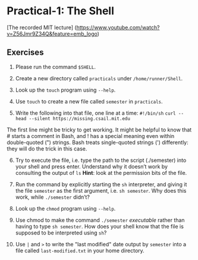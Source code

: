 # Practical-1: The Shell

[The recorded MIT lecture] (https://www.youtube.com/watch?v=Z56Jmr9Z34Q&feature=emb_logo)

## Exercises
1. Please run the command `$SHELL`.

2. Create a new directory called `practicals` under `/home/runner/Shell`.

3. Look up the `touch` program using `--help`.

4. Use `touch` to create a new file called `semester` in `practicals`.

5. Write the following into that file, one line at a time:
`#!/bin/sh`
`curl --head --silent https://missing.csail.mit.edu`

The first line might be tricky to get working.
It might be helpful to know that # starts a comment in Bash, and ! has a special meaning even within double-quoted (") strings. 
Bash treats single-quoted strings (') differently: they will do the trick in this case.

6. Try to execute the file, i.e. type the path to the script (./semester) into your shell and press enter. 
Understand why it doesn’t work by consulting the output of `ls` 
**Hint**: look at the permission bits of the file.

7. Run the command by explicitly starting the `sh` interpreter, and giving it the file `semester` as the first argument, i.e. `sh semester`. 
Why does this work, while `./semester` didn’t?

8. Look up the `chmod` program using `--help`.

9. Use chmod to make the command `./semester` *executable* rather than having to type `sh semester`. 
How does your shell know that the file is supposed to be interpreted using `sh`?

10. Use `|` and `>` to write the "last modified" date output by `semester` into a file called `last-modified.txt` in your home directory.

